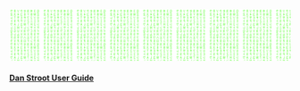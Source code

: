 [![Banner Image](https://raw.githubusercontent.com/dstroot/dstroot/master/assets/background.svg)](https://danstroot.com)

<!-- <h3>[Dan Stroot User Guide](https://dstroot.github.io/readme/)</h3> -->
<h4><a href="https://dstroot.github.io/readme/">Dan Stroot User Guide</a></h4>

<!--
**dstroot/dstroot** is a ✨ _special_ ✨ repository because its `README.md` (this file) appears on your GitHub profile.

Here are some ideas to get you started:

- 🔭 I’m currently working on ...
- 🌱 I’m currently learning ...
- 👯 I’m looking to collaborate on ...
- 🤔 I’m looking for help with ...
- 💬 Ask me about ...
- 📫 How to reach me: ...
- 😄 Pronouns: ...
- ⚡ Fun fact: ...
-->

<!-- ### Connect with me:

[<img align="left" alt="codeSTACKr.com" style="filter: brightness(0) saturate(100%) invert(48%) sepia(79%) saturate(2476%) hue-rotate(86deg) brightness(118%) contrast(119%);" width="22px" src="https://raw.githubusercontent.com/iconic/open-iconic/master/svg/globe.svg" />][website]
[<img align="left" alt="codeSTACKr | YouTube" width="22px" src="https://cdn.jsdelivr.net/npm/simple-icons@v3/icons/youtube.svg" />][youtube]
[<img align="left" alt="codeSTACKr | Twitter" style="filter: brightness(0) saturate(100%) invert(48%) sepia(79%) saturate(2476%) hue-rotate(86deg) brightness(118%) contrast(119%);" width="22px" src="https://cdn.jsdelivr.net/npm/simple-icons@v3/icons/twitter.svg" />][twitter]
[<img align="left" alt="codeSTACKr | LinkedIn" style="filter: brightness(0) saturate(100%) invert(48%) sepia(79%) saturate(2476%) hue-rotate(86deg) brightness(118%) contrast(119%);" width="22px" src="https://cdn.jsdelivr.net/npm/simple-icons@v3/icons/linkedin.svg" />][linkedin]
[<img align="left" style="fill: currentcolor;" alt="codeSTACKr | Instagram" width="22px" src="https://cdn.jsdelivr.net/npm/simple-icons@v3/icons/instagram.svg" />][instagram] -->

<br />

[website]: https://www.danstroot.com
[twitter]: https://twitter.com/danstroot
<!-- [youtube]: https://youtube.com/danstroot -->
[instagram]: https://instagram.com/codeSTACKr
[linkedin]: https://linkedin.com/in/codeSTACKr
<!-- [webdevplaylist]: https://www.youtube.com/playlist?list=PLkwxH9e_vrAJ0WbEsFA9W3I1W-g_BTsbt
[jsplaylist]: https://www.youtube.com/playlist?list=PLkwxH9e_vrALRJKu7wfXby3MKeflhTu6B
[cssplaylist]: https://www.youtube.com/playlist?list=PLkwxH9e_vrALSdvZuEh6gqQdmDoDIoqz4
[reactplaylist]: https://www.youtube.com/playlist?list=PLkwxH9e_vrAK4TdffpxKY3QGyHCpxFcQ0 -->
